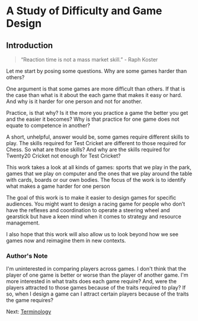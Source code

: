 # A Study of Difficulty and Game Design
## Introduction
> “Reaction time is not a mass market skill.” - Raph Koster

Let me start by posing some questions. Why are some games harder than others? 

One argument is that some games are more difficult than others. If that is the case than what is it about the each game that makes it easy or hard. And why is it harder for one person and not for another.

Practice, is that why? Is it the more you practice a game the better you get and the easier it becomes? Why is that practice for one game does not equate to competence in another?

A short, unhelpful, answer would be, some games require different skills to play. The skills required for Test Cricket are different to those required for Chess. So what are those skills? And why are the skills required for Twenty20 Cricket not enough for Test Cricket?

This work takes a look at all kinds of games: sports that we play in the park, games that we play on computer and the ones that we play around the table with cards, boards or our own bodies. The focus of the work is to identify what makes a game harder for one person 

The goal of this work is to make it easier to design games for specific audiences. You might want to design a racing game for people who don’t have the reflexes and coordination to operate a steering wheel and gearstick but have a keen mind when it comes to strategy and resource management.
 
I also hope that this work will also allow us to look beyond how we see games now and reimagine them in new contexts. 

### Author's Note
I'm uninterested in comparing players across games. I don't think that the player of one game is better or worse than the player of another game. I'm more interested in what traits does each game require? And, were the players attracted to those games because of the traits required to play? If so, when I design a game can I attract certain players because of the traits the game requires?

Next: [Terminology](./terminolgy.md)
<!--stackedit_data:
eyJoaXN0b3J5IjpbLTE5NTMyODA0ODNdfQ==
-->